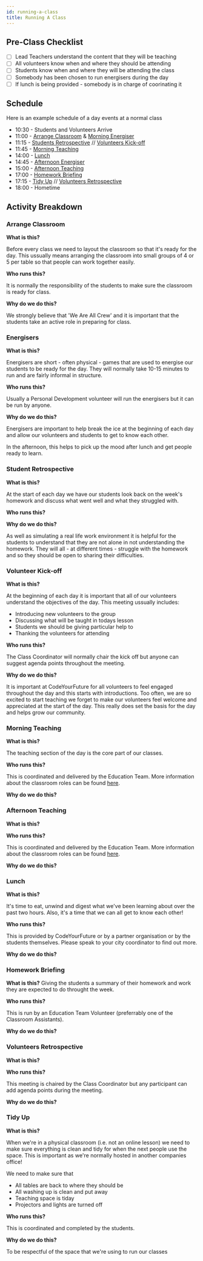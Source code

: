 ```yaml
---
id: running-a-class
title: Running A Class
---
```


## Pre-Class Checklist

- [ ] Lead Teachers understand the content that they will be teaching
- [ ] All volunteers know when and where they should be attending
- [ ] Students know when and where they will be attending the class
- [ ] Somebody has been chosen to run energisers during the day 
- [ ] If lunch is being provided - somebody is in charge of coorinating it

## Schedule

Here is an example schedule of a day events at a normal class

- 10:30 - Students and Volunteers Arrive
- 11:00 - [Arrange Classroom](#arrange-classroom) & [Morning Energiser](#energisers)
- 11:15 - [Students Retrospective](#student-retrospective) // [Volunteers Kick-off](#volunteer-kick-off)
- 11:45 - [Morning Teaching](#morning-teaching)
- 14:00 - [Lunch](#lunch)
- 14:45 - [Afternoon Energiser](#energisers)
- 15:00 - [Afternoon Teaching](#afternoon-teaching)
- 17:00 - [Homework Briefing](#homework-briefing)
- 17:15 - [Tidy Up](#tidy-up) // [Volunteers Retrospective](#volunteers-retrospective)
- 18:00 - Hometime

## Activity Breakdown

### Arrange Classroom

**What is this?**

Before every class we need to layout the classroom so that it's ready for the day. This ussually means arranging the classroom into small groups of 4 or 5 per table so that people can work together easily.

**Who runs this?**

It is normally the responsibility of the students to make sure the classroom is ready for class.

**Why do we do this?**

We strongly believe that 'We Are All Crew' and it is important that the students take an active role in preparing for class.

### Energisers

**What is this?**

Energisers are short - often physical - games that are used to energise our students to be ready for the day. They will normally take 10-15 minutes to run and are fairly informal in structure.

**Who runs this?**

Usually a Personal Development volunteer will run the energisers but it can be run by anyone.

**Why do we do this?**

Energisers are important to help break the ice at the beginning of each day and allow our volunteers and students to get to know each other.

In the afternoon, this helps to pick up the mood after lunch and get people ready to learn.

### Student Retrospective

**What is this?**

At the start of each day we have our students look back on the week's homework and discuss what went well and what they struggled with.

**Who runs this?**

**Why do we do this?**

As well as simulating a real life work environment it is helpful for the students to understand that they are not alone in not understanding the homework. They will all - at different times - struggle with the homework and so they should be open to sharing their difficulties.

### Volunteer Kick-off

**What is this?**

At the beginning of each day it is important that all of our volunteers understand the objectives of the day. This meeting ussually includes:

- Introducing new volunteers to the group
- Discussing what will be taught in todays lesson
- Students we should be giving particular help to
- Thanking the volunteers for attending

**Who runs this?**

The Class Coordinator will normally chair the kick off but anyone can suggest agenda points throughout the meeting.

**Why do we do this?**

It is important at CodeYourFuture for all volunteers to feel engaged throughout the day and this starts with introductions. Too often, we are so excited to start teaching we forget to make our volunteers feel welcome and appreciated at the start of the day. This really does set the basis for the day and helps grow our community.

### Morning Teaching

**What is this?**

The teaching section of the day is the core part of our classes.

**Who runs this?**

This is coordinated and delivered by the Education Team. More information about the classroom roles can be found [here](/volunteers/education/education-roles).

**Why do we do this?**

### Afternoon Teaching

**What is this?**

**Who runs this?**

This is coordinated and delivered by the Education Team. More information about the classroom roles can be found [here](/volunteers/education/education-roles).

**Why do we do this?**

### Lunch

**What is this?**

It's time to eat, unwind and digest what we've been learning about over the past two hours. Also, it's a time that we can all get to know each other!

**Who runs this?**

This is provided by CodeYourFuture or by a partner organisation or by the students themselves. Please speak to your city coordinator to find out more.

**Why do we do this?**

### Homework Briefing

**What is this?**
Giving the students a summary of their homework and work they are expected to do throught the week.

**Who runs this?**

This is run by an Education Team Volunteer (preferrably one of the Classroom Assistants).

**Why do we do this?**

### Volunteers Retrospective

**What is this?**

**Who runs this?**

This meeting is chaired by the Class Coordinator but any participant can add agenda points during the meeting.

**Why do we do this?**

### Tidy Up

**What is this?**

When we're in a physical classroom (i.e. not an online lesson) we need to make sure everything is clean and tidy for when the next people use the space. This is important as we're normally hosted in another companies office!

We need to make sure that 

- All tables are back to where they should be
- All washing up is clean and put away
- Teaching space is tiday
- Projectors and lights are turned off

**Who runs this?**

This is coordinated and completed by the students.

**Why do we do this?**

To be respectful of the space that we're using to run our classes
